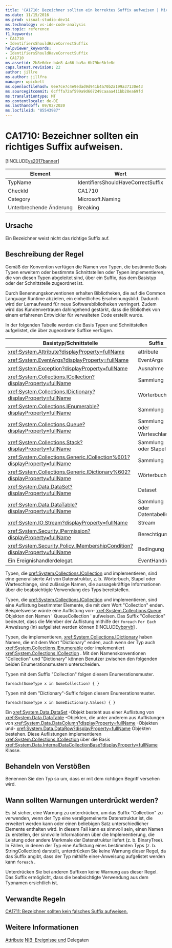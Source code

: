 ```yaml
---
title: 'CA1710: Bezeichner sollten ein korrektes Suffix aufweisen | Microsoft-Dokumentation'
ms.date: 11/15/2016
ms.prod: visual-studio-dev14
ms.technology: vs-ide-code-analysis
ms.topic: reference
f1_keywords:
- CA1710
- IdentifiersShouldHaveCorrectSuffix
helpviewer_keywords:
- IdentifiersShouldHaveCorrectSuffix
- CA1710
ms.assetid: 2b8e6dce-b4e8-4a66-ba9a-6b79be5bfe8c
caps.latest.revision: 22
author: jillre
ms.author: jillfra
manager: wpickett
ms.openlocfilehash: 0ee7ce7c4e9edad9d941b4a70b2a199a37130e43
ms.sourcegitcommit: 6cfffa72af599a9d667249caaaa411bb28ea69fd
ms.translationtype: MT
ms.contentlocale: de-DE
ms.lasthandoff: 09/02/2020
ms.locfileid: "85543987"
---
```

# <a name="ca1710-identifiers-should-have-correct-suffix"></a>CA1710: Bezeichner sollten ein richtiges Suffix aufweisen.
[!INCLUDE[vs2017banner](../includes/vs2017banner.md)]

|Element|Wert|
|-|-|
|TypName|IdentifiersShouldHaveCorrectSuffix|
|CheckId|CA1710|
|Category|Microsoft.Naming|
|Unterbrechende Änderung|Breaking|

## <a name="cause"></a>Ursache
 Ein Bezeichner weist nicht das richtige Suffix auf.

## <a name="rule-description"></a>Beschreibung der Regel
 Gemäß der Konvention verfügen die Namen von Typen, die bestimmte Basis Typen erweitern oder bestimmte Schnittstellen oder Typen implementieren, die von diesen Typen abgeleitet sind, über ein Suffix, das dem Basistyp oder der Schnittstelle zugeordnet ist.

 Durch Benennungskonventionen erhalten Bibliotheken, die auf die Common Language Runtime abzielen, ein einheitliches Erscheinungsbild. Dadurch wird der Lernaufwand für neue Softwarebibliotheken verringert. Zudem wird das Kundenvertrauen dahingehend gestärkt, dass die Bibliothek von einem erfahrenen Entwickler für verwalteten Code erstellt wurde.

 In der folgenden Tabelle werden die Basis Typen und Schnittstellen aufgelistet, die über zugeordnete Suffixe verfügen.

|Basistyp/Schnittstelle|Suffix|
|--------------------------|------------|
|<xref:System.Attribute?displayProperty=fullName>|attribute|
|<xref:System.EventArgs?displayProperty=fullName>|EventArgs|
|<xref:System.Exception?displayProperty=fullName>|Ausnahme|
|<xref:System.Collections.ICollection?displayProperty=fullName>|Sammlung|
|<xref:System.Collections.IDictionary?displayProperty=fullName>|Wörterbuch|
|<xref:System.Collections.IEnumerable?displayProperty=fullName>|Sammlung|
|<xref:System.Collections.Queue?displayProperty=fullName>|Sammlung oder Warteschlange|
|<xref:System.Collections.Stack?displayProperty=fullName>|Sammlung oder Stapel|
|<xref:System.Collections.Generic.ICollection%601?displayProperty=fullName>|Sammlung|
|<xref:System.Collections.Generic.IDictionary%602?displayProperty=fullName>|Wörterbuch|
|<xref:System.Data.DataSet?displayProperty=fullName>|Dataset|
|<xref:System.Data.DataTable?displayProperty=fullName>|Sammlung oder Datentabelle|
|<xref:System.IO.Stream?displayProperty=fullName>|Stream|
|<xref:System.Security.IPermission?displayProperty=fullName>|Berechtigung|
|<xref:System.Security.Policy.IMembershipCondition?displayProperty=fullName>|Bedingung|
|Ein Ereignishandlerdelegat.|EventHandler|

 Typen, die <xref:System.Collections.ICollection> und implementieren, sind eine generalisierte Art von Datenstruktur, z. b. Wörterbuch, Stapel oder Warteschlange, sind zulässige Namen, die aussagekräftige Informationen über die beabsichtigte Verwendung des Typs bereitstellen.

 Typen, die <xref:System.Collections.ICollection> und implementieren, sind eine Auflistung bestimmter Elemente, die mit dem Wort "Collection" enden. Beispielsweise würde eine Auflistung von- <xref:System.Collections.Queue> Objekten den Namen ' QueueCollection ' aufweisen. Das Suffix "Collection" bedeutet, dass die Member der Auflistung mithilfe der `foreach` `For Each` Anweisung (in) aufgelistet werden können [!INCLUDE[vbprvb](../includes/vbprvb-md.md)] .

 Typen, die implementieren, <xref:System.Collections.IDictionary> haben Namen, die mit dem Wort "Dictionary" enden, auch wenn der Typ auch <xref:System.Collections.IEnumerable> oder implementiert <xref:System.Collections.ICollection> . Mit den Namenskonventionen "Collection" und "Dictionary" können Benutzer zwischen den folgenden beiden Enumerationsmustern unterscheiden.

 Typen mit dem Suffix "Collection" folgen diesem Enumerationsmuster.

```
foreach(SomeType x in SomeCollection) { }
```

 Typen mit dem "Dictionary"-Suffix folgen diesem Enumerationsmuster.

```
foreach(SomeType x in SomeDictionary.Values) { }
```

 Ein <xref:System.Data.DataSet> -Objekt besteht aus einer Auflistung von <xref:System.Data.DataTable> -Objekten, die unter anderem aus Auflistungen von <xref:System.Data.DataColumn?displayProperty=fullName> -Objekten und- <xref:System.Data.DataRow?displayProperty=fullName> Objekten bestehen. Diese Auflistungen implementieren <xref:System.Collections.ICollection> über die Basis <xref:System.Data.InternalDataCollectionBase?displayProperty=fullName> Klasse.

## <a name="how-to-fix-violations"></a>Behandeln von Verstößen
 Benennen Sie den Typ so um, dass er mit dem richtigen Begriff versehen wird.

## <a name="when-to-suppress-warnings"></a>Wann sollten Warnungen unterdrückt werden?
 Es ist sicher, eine Warnung zu unterdrücken, um das Suffix "Collection" zu verwenden, wenn der Typ eine verallgemeinerte Datenstruktur ist, die erweitert werden kann oder einen beliebigen Satz unterschiedlicher Elemente enthalten wird. In diesem Fall kann es sinnvoll sein, einen Namen zu erstellen, der sinnvolle Informationen über die Implementierung, die Leistung oder andere Merkmale der Datenstruktur liefert (z. b. BinaryTree). In Fällen, in denen der Typ eine Auflistung eines bestimmten Typs (z. b. StringCollection) darstellt, unterdrücken Sie keine Warnung dieser Regel, da das Suffix angibt, dass der Typ mithilfe einer-Anweisung aufgelistet werden kann `foreach` .

 Unterdrücken Sie bei anderen Suffixen keine Warnung aus dieser Regel. Das Suffix ermöglicht, dass die beabsichtigte Verwendung aus dem Typnamen ersichtlich ist.

## <a name="related-rules"></a>Verwandte Regeln
 [CA1711: Bezeichner sollten kein falsches Suffix aufweisen.](../code-quality/ca1711-identifiers-should-not-have-incorrect-suffix.md)

## <a name="see-also"></a>Weitere Informationen
 [Attribute](https://msdn.microsoft.com/library/ee0038ef-b247-4747-a650-3c5c5cd58d8b) [NIB: Ereignisse und](https://msdn.microsoft.com/d98fd58b-fa4f-4598-8378-addf4355a115) Delegaten
